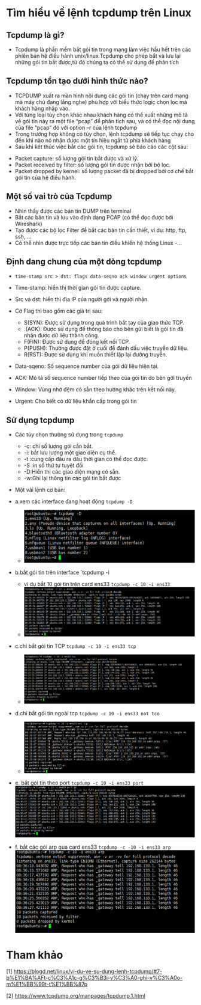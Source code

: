 ﻿# Tìm hiểu về lệnh tcpdump trên Linux
 
 ## Tcpdump là gì?
 - Tcpdump là phần mềm bắt gói tin trong mạng làm việc hầu hết trên các phiên bản hệ điều hành unix/linux.Tcpdump cho phép bắt và lưu lại những gói tin bắt được,từ đó chúng ta có thể sử dụng để phân tích
 
 ## Tcpdump tồn tạo dưới hình thức nào?
 - TCPDUMP xuất ra màn hình nội dung các gói tin (chạy trên card mạng mà máy chủ đang lắng nghe) phù hợp với biểu thức logic chọn lọc mà khách hàng nhập vào.
 - Với từng loại tùy chọn khác nhau khách hàng có thể xuất những mô tả về gói tin này ra một file “pcap” để phân tích sau, và có thể đọc nội dung của file “pcap” đó với option –r của lệnh tcpdump
 - Trong trường hợp không có tùy chọn, lệnh tcpdump sẽ tiếp tục chạy cho đến khi nào nó nhận được một tín hiệu ngắt từ phía khách hàng
 - Sau khi kết thúc việc bắt các gói tin, tcpdump sẽ báo cáo các cột sau:
  + Packet capture: số lượng gói tin bắt được và xử lý.
  + Packet received by filter: số lượng gói tin được nhận bởi bộ lọc.
  + Packet dropped by kernel: số lượng packet đã bị dropped bởi cơ chế bắt gói tin của hệ điều hành.
  
  ## Một số vai trò của Tcpdump
  - Nhìn thấy được các bản tin DUMP trên terminal
  - Bắt các bản tin và lưu vào định dạng PCAP (có thể đọc được bởi Wireshark)
  - Tạo được các bộ lọc Filter để bắt các bản tin cần thiết, ví dụ: http, ftp, ssh, …
  - Có thể nhìn được trực tiếp các bản tin điều khiển hệ thống Linux
  -...
  
  ## Định dang chung của một dòng tcpdump
  
  - `time-stamp src > dst: flags data-seqno ack window urgent options`
  - Time-stamp: hiển thị thời gian gói tin được capture.
  - Src và dst: hiển thị địa IP của người gởi và người nhận.
  - Cờ Flag thì bao gồm các giá trị sau:
    + S(SYN): Được sử dụng trong quá trình bắt tay của giao thức TCP.
    + .(ACK): Được sử dụng để thông báo cho bên gửi biết là gói tin đã nhận được dữ liệu thành công.
    + F(FIN): Được sử dụng để đóng kết nối TCP.
    + P(PUSH): Thường được đặt ở cuối để đánh dấu việc truyền dữ liệu.
    + R(RST): Được sử dụng khi muốn thiết lập lại đường truyền.
  
  - Data-sqeno: Số sequence number của gói dữ liệu hiện tại.
  - ACK: Mô tả số sequence number tiếp theo của gói tin do bên gởi truyền
  - Window: Vùng nhớ đệm có sẵn theo hướng khác trên kết nối này.
  - Urgent: Cho biết có dữ liệu khẩn cấp trong gói tin
 
 ## Sử dụng tcpdump
 
 - Các tùy chọn thường sử dụng trong `tcpdump`
   + -c: chỉ số lượng gói cần bắt.
   + -i: bắt lưu lượng một giao diện cụ thể.
   + -t :cung cấp đầu ra dấu thời gian có thể đọc được.
   + -S :in số thứ tự tuyệt đối
   + -D:Hiển thị các giao diện mạng có sẵn.
   + -w:Ghi lại thông tin các gói tin bắt được
   
   
 - Một vài lệnh cơ bản:
 
 - a.xem các interface đang hoạt động `tcpdump -D`
   + ![]( /image/tcmdump-d.PNG)
 
 - b.bắt gói tin trên interface `tcpdump -i <interface>
   + ví dụ bắt 10 gói tin trên card ens33 `tcpdump -c 10 -i ens33`
   + ![](/image/tcpmdump-iens33.PNG)
   
 - c.chỉ bắt gói tin TCP `tcpdump -c 10 -i ens33 tcp`
   + ![](/image/tcpdump-tcp.PNG)
 - d.chỉ bắt gói tin ngoài tcp `tcpdump -c 10 -i ens33 not tco`
   + ![]( /image/tcpdump-nottcp.PNG)
 - e. bắt gói tin theo port `tcpdump -c 10 -i ens33 port`
   ![](/image/tcpdump-port.PNG)
 - f. bắt các gói arp qua card ens33 `tcpdump -c -10 -i ens33 arp`
   ![]( /image/tcpdump-arp.PNG)
   
# Tham khảo
[1] https://blogd.net/linux/vi-du-ve-su-dung-lenh-tcpdump/#7-b%E1%BA%AFt-c%C3%A1c-g%C3%B3i-v%C3%A0-ghi-v%C3%A0o-m%E1%BB%99t-t%E1%BB%87p

[2] https://www.tcpdump.org/manpages/tcpdump.1.html


